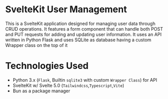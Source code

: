 # SvelteKit User Management

This is a SvelteKit application designed for managing user data through CRUD operations. It features a form component that can handle both POST and PUT requests for adding and updating user information. It uses an API written in Python Flask and uses SQLite as database having a custom Wrapper class on the top of it 

# Technologies Used

- Python 3.x (```Flask```, Builtin ```sqlite3``` with custom ```Wrapper Class```) for API
- SvelteKit w/ Svelte 5.0 (```Tailwindcss```,```Typescript```,```Vite```)
- Bun as a package manager
